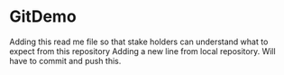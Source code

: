 # GitDemo
Adding this read me file so that stake holders can understand what to expect from this repository
Adding a new line from local repository. Will have to commit and push this.
